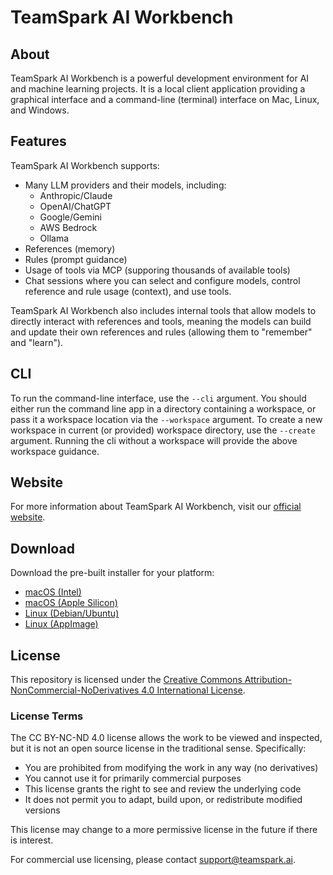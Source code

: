 # TeamSpark AI Workbench

## About

TeamSpark AI Workbench is a powerful development environment for AI and machine learning projects.  It is a local client
application providing a graphical interface and a command-line (terminal) interface on Mac, Linux, and Windows.

## Features

TeamSpark AI Workbench supports:
- Many LLM providers and their models, including:
  - Anthropic/Claude
  - OpenAI/ChatGPT
  - Google/Gemini
  - AWS Bedrock
  - Ollama
- References (memory)
- Rules (prompt guidance)
- Usage of tools via MCP (supporing thousands of available tools)
- Chat sessions where you can select and configure models, control reference and rule usage (context), and use tools.

TeamSpark AI Workbench also includes internal tools that allow models to directly interact with references and tools, meaning
the models can build and update their own references and rules (allowing them to "remember" and "learn").

## CLI

To run the command-line interface, use the `--cli` argument. You should either run the command line app in a directory
containing a workspace, or pass it a workspace location via the `--workspace` argument. To create a new workspace in 
current (or provided) workspace directory, use the `--create` argument. Running the cli without a workspace will provide
the above workspace guidance.

## Website

For more information about TeamSpark AI Workbench, visit our [official website](http://www.teamspark.ai).

## Download

Download the pre-built installer for your platform:

- [macOS (Intel)](https://storage.googleapis.com/teamspark-workbench/TeamSpark%20AI%20Workbench-latest.dmg)
- [macOS (Apple Silicon)](https://storage.googleapis.com/teamspark-workbench/TeamSpark%20AI%20Workbench-latest-arm64.dmg)
- [Linux (Debian/Ubuntu)](https://storage.googleapis.com/teamspark-workbench/teamspark-workbench_latest_amd64.deb)
- [Linux (AppImage)](https://storage.googleapis.com/teamspark-workbench/TeamSpark%20AI%20Workbench-latest.AppImage)

## License

This repository is licensed under the [Creative Commons Attribution-NonCommercial-NoDerivatives 4.0 International License](https://creativecommons.org/licenses/by-nc-nd/4.0/).

### License Terms

The CC BY-NC-ND 4.0 license allows the work to be viewed and inspected, but it is not an open source license in the traditional sense. Specifically:

- You are prohibited from modifying the work in any way (no derivatives)
- You cannot use it for primarily commercial purposes
- This license grants the right to see and review the underlying code
- It does not permit you to adapt, build upon, or redistribute modified versions

This license may change to a more permissive license in the future if there is interest.

For commercial use licensing, please contact [support@teamspark.ai](mailto:support@teamspark.ai).
